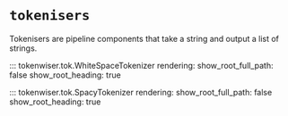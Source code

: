 # `tokenisers`

Tokenisers are pipeline components that take a string and output a list of strings.

::: tokenwiser.tok.WhiteSpaceTokenizer
    rendering:
        show_root_full_path: false
        show_root_heading: true

::: tokenwiser.tok.SpacyTokenizer
    rendering:
        show_root_full_path: false
        show_root_heading: true
